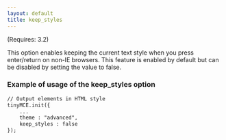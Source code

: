 ```yaml
---
layout: default
title: keep_styles
---
```


(Requires: 3.2)

This option enables keeping the current text style when you press enter/return on non-IE browsers. This feature is enabled by default but can be disabled by setting the value to false.

### Example of usage of the keep_styles option

```html
// Output elements in HTML style
tinyMCE.init({
	...
	theme : "advanced",
	keep_styles : false
});

```
